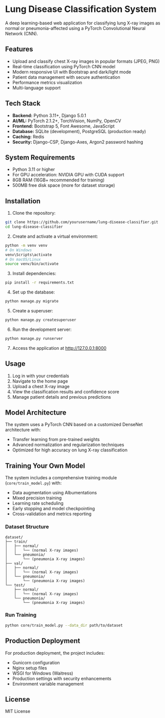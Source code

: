 # Lung Disease Classification System

A deep learning-based web application for classifying lung X-ray images as normal or pneumonia-affected using a PyTorch Convolutional Neural Network (CNN).

## Features

- Upload and classify chest X-ray images in popular formats (JPEG, PNG)
- Real-time classification using PyTorch CNN model
- Modern responsive UI with Bootstrap and dark/light mode
- Patient data management with secure authentication
- Performance metrics visualization
- Multi-language support

## Tech Stack

- **Backend:** Python 3.11+, Django 5.0.1
- **AI/ML:** PyTorch 2.1.2+, TorchVision, NumPy, OpenCV
- **Frontend:** Bootstrap 5, Font Awesome, JavaScript
- **Database:** SQLite (development), PostgreSQL (production ready)
- **Caching:** Redis
- **Security:** Django-CSP, Django-Axes, Argon2 password hashing

## System Requirements

- Python 3.11 or higher
- For GPU acceleration: NVIDIA GPU with CUDA support
- 8GB RAM (16GB+ recommended for training)
- 500MB free disk space (more for dataset storage)

## Installation

1. Clone the repository:
```bash
git clone https://github.com/yourusername/lung-disease-classifier.git
cd lung-disease-classifier
```

2. Create and activate a virtual environment:
```bash
python -m venv venv
# On Windows
venv\Scripts\activate
# On macOS/Linux
source venv/bin/activate
```

3. Install dependencies:
```bash
pip install -r requirements.txt
```

4. Set up the database:
```bash
python manage.py migrate
```

5. Create a superuser:
```bash
python manage.py createsuperuser
```

6. Run the development server:
```bash
python manage.py runserver
```

7. Access the application at http://127.0.0.1:8000

## Usage

1. Log in with your credentials
2. Navigate to the home page
3. Upload a chest X-ray image
4. View the classification results and confidence score
5. Manage patient details and previous predictions

## Model Architecture

The system uses a PyTorch CNN based on a customized DenseNet architecture with:
- Transfer learning from pre-trained weights
- Advanced normalization and regularization techniques
- Optimized for high accuracy on lung X-ray classification

## Training Your Own Model

The system includes a comprehensive training module (`core/train_model.py`) with:
- Data augmentation using Albumentations
- Mixed precision training
- Learning rate scheduling
- Early stopping and model checkpointing
- Cross-validation and metrics reporting

### Dataset Structure
```
dataset/
├── train/
│   ├── normal/
│   │   └── (normal X-ray images)
│   └── pneumonia/
│       └── (pneumonia X-ray images)
├── val/
│   ├── normal/
│   │   └── (normal X-ray images)
│   └── pneumonia/
│       └── (pneumonia X-ray images)
└── test/
    ├── normal/
    │   └── (normal X-ray images)
    └── pneumonia/
        └── (pneumonia X-ray images)
```

### Run Training
```bash
python core/train_model.py --data_dir path/to/dataset
```

## Production Deployment

For production deployment, the project includes:
- Gunicorn configuration
- Nginx setup files
- WSGI for Windows (Waitress)
- Production settings with security enhancements
- Environment variable management

## License

MIT License 